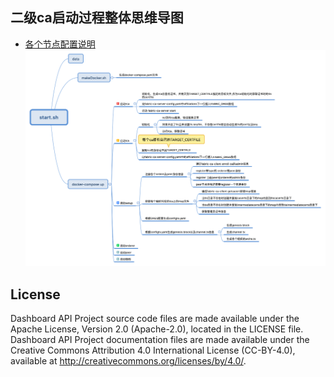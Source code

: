 ## 二级ca启动过程整体思维导图

- [各个节点配置说明](二级ca配置说明.md)
![](二级ca启动过程.png)

## License

Dashboard API Project source code files are made available under the Apache License, Version 2.0 (Apache-2.0), located in the LICENSE file. Dashboard API Project documentation files are made available under the Creative Commons Attribution 4.0 International License (CC-BY-4.0), available at http://creativecommons.org/licenses/by/4.0/.
